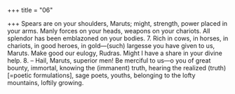 +++
title = "06"

+++
Spears are on your shoulders, Maruts; might, strength, power placed in  your arms.
Manly forces on your heads, weapons on your chariots. All splendor has  been emblazoned on your bodies. 7. Rich in cows, in horses, in chariots, in good heroes, in gold—(such)  largesse you have given to us, Maruts.
Make good our eulogy, Rudras. Might I have a share in your divine help. 8. – Hail, Maruts, superior men! Be merciful to us—o you of great bounty,  immortal, knowing the (immanent) truth,
hearing the realized (truth) [=poetic formulations], sage poets, youths,  belonging to the lofty mountains, loftily growing.